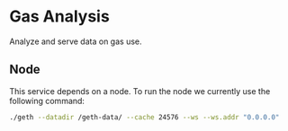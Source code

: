 # Gas Analysis

Analyze and serve data on gas use.

## Node

This service depends on a node. To run the node we currently use the following command:
```sh
./geth --datadir /geth-data/ --cache 24576 --ws --ws.addr "0.0.0.0"
```
